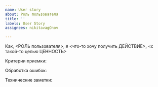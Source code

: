 ```yaml
---
name: User story
about: Роль пользователя
title: ''
labels: User Story
assignees: nikitavagOnov

---
```


Как, <РОЛЬ пользователя>, я <что-то хочу получить ДЕЙСТВИЕ>, <с такой-то целью ЦЕННОСТЬ>

Критерии приемки:

Обработка ошибок:

Технические заметки:
